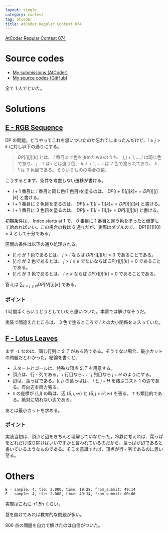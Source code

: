 ```yaml
---
layout: single
category: contest
tag: atcoder
title: AtCoder Regular Contest 074
---
```


[AtCoder Regular Contest 074](https://atcoder.jp/contests/arc074)

# Source codes

- [My submissions (AtCoder)](https://atcoder.jp/contests/arc074/submissions?f.User=kazunetakahashi)
- [My source codes (GitHub)](https://github.com/kazunetakahashi/atcoder/tree/master/2017/1115_ARC074)

全て 1 人でといた。

# Solutions

## [E - RGB Sequence](https://atcoder.jp/contests/arc074/tasks/arc074_c)

DP の問題。どうやってこれを思いついたのか忘れてしまったんだけど、$i \geq j > k$ に対し以下の通りにする。

> $DP[i][j][k]$ とは、 $i$ 番目まで色を決めたもののうち、 $j, j+1, \dots, i$ は同じ色であり、 $j-1$ は $i$ とは違う色、 $k, k+1, \dots, i$ は 2 色で塗られており、 $k-1$ は 3 色目である。そういうものの場合の数。

こうするとまず、条件を考慮しない遷移が書ける。

- $i+1$ 番目に $i$ 番目と同じ色(1 色目)を塗るのは、 $DP[i+1][j][k] += DP[i][j][k]$ と書ける。
- $i+1$ 番目に 2 色目を塗るのは、 $DP[i+1][i+1][k] += DP[i][j][k]$ と書ける。
- $i+1$ 番目に 3 色目を塗るのは、 $DP[i+1][i+1][j] += DP[i][j][k]$ と書ける。

初期条件は、 Index starts at 1 で、 0 番目に 1 番目と違う色を塗ったと仮定して始めればいい。この場合の数は $6$ 通りだが、実際はダブルので、 $DP[1][1][0] = 3$ として十分である。

区間の条件は以下の通り処理される。

- $[l, r]$ が 1 色であるとは、 $j > l$ ならば $DP[r][j][k] = 0$ であることである。
- $[l, r]$ が 2 色であるとは、 $j > l \geq k$ でないならば $DP[r][j][k] = 0$ であることである。
- $[l, r]$ が 3 色であるとは、 $l \geq k$ ならば $DP[r][j][k] = 0$ であることである。

答えは $\sum_{k < j \leq N} DP[N][j][k]$ である。

### ポイント

1 時間半くらいうとうとしていたら思いついた。本番では解けなそうだ。

実装で間違えたところは、 3 色で塗るところで $l, k$ の大小関係をミスっていた。

## [F - Lotus Leaves](https://atcoder.jp/contests/arc074/tasks/arc074_d)

まず `-1` なのは、同じ行列に $S, T$ がある時である。そうでない場合、最小カットの問題だとわかった。結論を書くと、

- スタートとゴールは、特殊な頂点 $S, T$ を用意する。
- 頂点は、行・列である。 $i$ 行目なら $i$ 、 $j$ 列目なら $j + H$ のようにする。
- 辺は、葉っぱである。$(i, j)$ の葉っぱは、 $i$ と $j+H$ を結ぶコスト $1$ の辺である。有向辺を両方張る。
- `S` の座標が $(i, j)$ の時は、辺 $(S, i, \infty)$ と $(S, j+H, \infty)$ を張る。 `T` も類比的である。絶対に切れない辺である。

あとは最小カットを求める。

### ポイント

実装当初は、頂点と辺をきちんと理解していなかった。冷静に考えれば、葉っぱをどれだけ取り除けばいいですかと言われているのだから、葉っぱが辺であると書いているようなものである。そこを意識すれば、頂点が行・列であるのに思い至る。

# Others

```
E - sample: 4, tle: 2.000, time: 19:28, from_submit: 49:14
F - sample: 4, tle: 2.000, time: 49:14, from_submit: 00:00
```

実際はこれに +1.5h くらい。

蓋を開けてみれば教育的な問題が多い。

800 点の問題を自力で解けたのは自信がついた。

